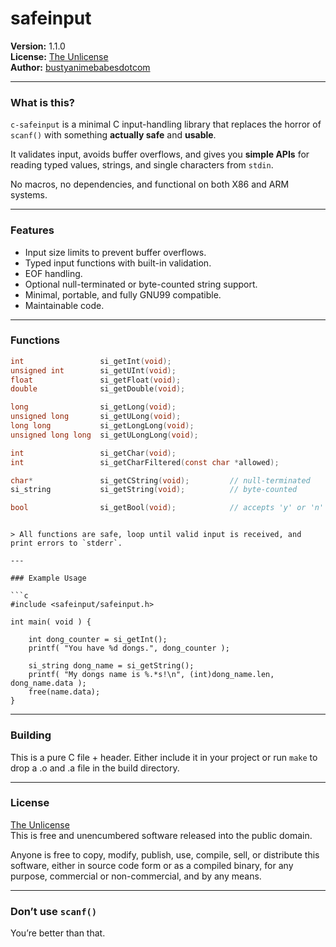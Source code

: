 # safeinput

**Version:** 1.1.0  
**License:** [The Unlicense](https://unlicense.org/)  
**Author:** [bustyanimebabesdotcom](https://github.com/bustyanimebabesdotcom)

---

### What is this?

`c-safeinput` is a minimal C input-handling library that replaces the horror of `scanf()` with something **actually safe** and **usable**.

It validates input, avoids buffer overflows, and gives you **simple APIs** for reading typed values, strings, and single characters from `stdin`.

No macros, no dependencies, and functional on both X86 and ARM systems.

---

### Features

- Input size limits to prevent buffer overflows.
- Typed input functions with built-in validation.
- EOF handling.
- Optional null-terminated or byte-counted string support.
- Minimal, portable, and fully GNU99 compatible.
- Maintainable code.

---

### Functions

```c
int                 si_getInt(void);
unsigned int        si_getUInt(void);
float               si_getFloat(void);
double              si_getDouble(void);

long                si_getLong(void);
unsigned long       si_getULong(void);
long long           si_getLongLong(void);
unsigned long long  si_getULongLong(void);

int                 si_getChar(void);
int                 si_getCharFiltered(const char *allowed);

char*               si_getCString(void);         // null-terminated
si_string           si_getString(void);          // byte-counted

bool                si_getBool(void);            // accepts 'y' or 'n'
```
```

> All functions are safe, loop until valid input is received, and print errors to `stderr`.

---

### Example Usage

```c
#include <safeinput/safeinput.h>

int main( void ) {

    int dong_counter = si_getInt();
    printf( "You have %d dongs.", dong_counter );

    si_string dong_name = si_getString();
    printf( "My dongs name is %.*s!\n", (int)dong_name.len, dong_name.data );
    free(name.data);
}
```

---

### Building

This is a pure C file + header. Either include it in your project or run `make` to drop a .o and .a file in the build directory.

---

### License

[The Unlicense](https://unlicense.org/)  
This is free and unencumbered software released into the public domain.

Anyone is free to copy, modify, publish, use, compile, sell, or
distribute this software, either in source code form or as a compiled
binary, for any purpose, commercial or non-commercial, and by any
means.

---

### Don’t use `scanf()`  
You’re better than that.  
